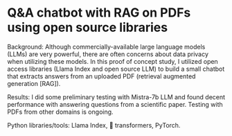 # Q&A chatbot with RAG on PDFs using open source libraries 
Background:
Although commercially-available large language models (LLMs) are very powerful, there are often concerns about data privacy when utilizing these models. In this proof of concept study, I utilized open access libraries (Llama Index and open source LLM) to build a small chatbot that extracts answers from an uploaded PDF (retrieval augmented generation [RAG]). 

Results:
I did some preliminary testing with Mistra-7b LLM and found decent performance with answering questions from a scientific paper. Testing with PDFs from other domains is ongoing.

Python libraries/tools: Llama Index, 🤗 transformers, PyTorch. 
